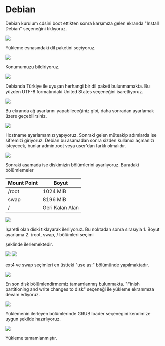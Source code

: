 # Debian

Debian kurulum cdsini boot ettikten sonra karşımıza gelen ekranda "Install Debian" seçeneğini tıklıyoruz.

![](d1.jpg)

Yükleme esnasındaki dil paketini seçiyoruz.

![](d2.jpg)

Konumumuzu bildiriyoruz.

![](d3.jpg)

Debianda Türkiye ile uyuşan herhangi bir dil paketi bulunmamakta. Bu yüzden UTF-8 formatındaki United States seçeneğini isaretliyoruz.

![](f4.jpg)

Bu ekranda ağ ayarlarını yapabileceğiniz gibi, daha sonradan ayarlamak üzere geçebilirsiniz.

![](f5.jpg)

Hostname ayarlamamızı yapıyoruz. Sonraki gelen müteakip adımlarda ise sifremizi giriyoruz. Debian bu asamadan sonra sizden kullanıcı açmanızı isteyecek, bunlar admin,root veya user'dan farklı olmalıdır.

![](d6.jpg)

Sonraki aşamada ise diskimizin bölümlerini ayarlıyoruz. Buradaki bölümlemeler

|Mount Point | Boyut |
|--|--|
|/root|1024 MiB|
|swap |8196 MiB|
|/  |Geri Kalan Alan|

![](f8.jpg)

İşaretli olan diski tıklayarak ilerliyoruz. Bu noktadan sonra sırasıyla
1. 
Boyut ayarlama
2. 
/root, swap, / bölümleri seçimi

şeklinde ilerlemektedir.

![](f12.jpg)
![](f9.jpg)

ext4 ve swap seçimleri en üstteki "use as:" bölümünde yapılmaktadır.

![](f10.jpg)

En son disk bölümlendirmemiz tamamlanmış bulunmakta. "Finish partitioning and write changes to disk" seçeneği ile yükleme ekranımıza devam ediyoruz.

![](f13.jpg)

Yüklemenin ilerleyen bölümlerinde GRUB loader seçenegini kendimize uygun şekilde hazırlıyoruz.

![](d14.jpg)

Yükleme tamamlanmıştır.



